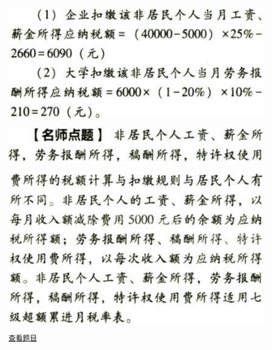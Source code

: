 ![](6cdfdd12a1deb536bceb307122bd86d3.png)

![](56d38865045d4758cf3a2b01fa9b5103.png)

![](c1bc7c141a72a333fdaac6455abd3757.png)

[查看题目](../C05.个人所得税法.本章真题.md#22-题目)

